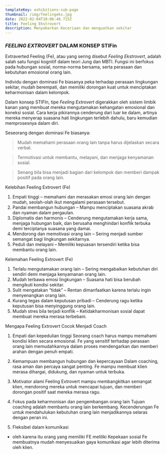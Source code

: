 ```yaml
---
templateKey: exhibitions-sub-page
thumbnail: /img/feelingeks.jpg
date: 2022-02-04T10:06:48.715Z
title: Feeling Ekstrovert
description: Menyebarkan Keceriaan dan menguatkan sekitar
---
```




### *FEELING EXTROVERT* DALAM KONSEP STIFin

Extraverted Feeling (Fe), atau yang sering disebut *Feeling Ekstrovert*, adalah salah satu fungsi kognitif dalam teori Jung dan MBTI. Fungsi ini berfokus pada hubungan sosial, norma-norma bersama, serta perasaan dan kebutuhan emosional orang lain.

Individu dengan dominasi Fe biasanya peka terhadap perasaan lingkungan sekitar, mudah berempati, dan memiliki dorongan kuat untuk menciptakan keharmonisan dalam kelompok.

Dalam konsep STIFIn, tipe *Feeling Extrovert* digerakkan oleh sistem limbik kanan yang membuat mereka mengutamakan kehangatan emosional dan koneksi sosial. Cara kerja pikirannya cenderung dari luar ke dalam, artinya mereka menyerap suasana hati lingkungan terlebih dahulu, baru kemudian memprosesnya dalam diri.

Seseorang dengan dominasi Fe biasanya:

> Mudah memahami perasaan orang lain tanpa harus dijelaskan secara verbal.

> Termotivasi untuk membantu, melayani, dan menjaga kenyamanan sosial.

> Senang bila bisa menjadi bagian dari kelompok dan memberi dampak positif pada orang lain.

Kelebihan Feeling Extrovert (Fe)

1.	Empati tinggi – memahami dan merasakan emosi orang lain dengan mudah, seolah-olah ikut mengalami perasaan tersebut.
2.	Pandai membangun hubungan – Mampu menciptakan suasana akrab dan nyaman dalam pergaulan.
3.	Diplomatis dan harmonis – Cenderung mengutamakan kerja sama, menjaga hubungan baik, dan berusaha menghindari konflik terbuka demi terciptanya suasana yang damai.
4.	Mendorong dan memotivasi orang lain – Sering menjadi sumber semangat bagi lingkungan sekitarnya.
5.	Peduli dan melayani – Memiliki kepuasan tersendiri ketika bisa membantu orang lain.

Kelemahan Feeling Extrovert (Fe)
1.	Terlalu mengutamakan orang lain – Sering mengabaikan kebutuhan diri sendiri demi menjaga kenyamanan orang lain.
2.	Mudah terbawa emosi lingkungan – Suasana hati bisa berubah mengikuti kondisi sekitar.
3.	Sulit mengatakan “tidak” – Rentan dimanfaatkan karena terlalu ingin menyenangkan orang lain.
4.	Kurang tegas dalam keputusan pribadi – Cenderung ragu ketika keputusan bisa menyinggung orang lain.
5.	Mudah stres bila terjadi konflik – Ketidakharmonisan sosial dapat membuat mereka merasa terbebani.

Mengapa Feeling Extrovert Cocok Menjadi Coach

1. Empati dan kepedulian tinggi 
Seorang coach harus mampu memahami kondisi klien secara emosional. Fe yang sensitif terhadap perasaan orang lain memudahkannya dalam proses mendengarkan dan memberi arahan dengan penuh empati.

2. Kemampuan membangun hubungan dan kepercayaan
Dalam coaching, rasa aman dan percaya sangat penting. Fe mampu membuat klien merasa dihargai, didukung, dan nyaman untuk terbuka.

3. Motivator alami
Feeling Extrovert mampu membangkitkan semangat klien, mendorong mereka untuk mencapai tujuan, dan memberi dorongan positif saat mereka merasa ragu.

4. Fokus pada keharmonisan dan pengembangan orang lain
Tujuan coaching adalah membantu orang lain berkembang. Kecenderungan Fe untuk mendahulukan kebutuhan orang lain menjadikannya selaras dengan peran ini.

5. Fleksibel dalam komunikasi

- oleh karena itu orang yang memiliki FE meliliki Kepekaan sosial Fe membuatnya mudah menyesuaikan gaya komunikasi agar lebih diterima oleh klien.
